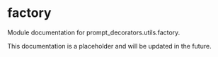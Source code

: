 # factory

Module documentation for prompt_decorators.utils.factory.

This documentation is a placeholder and will be updated in the future.
